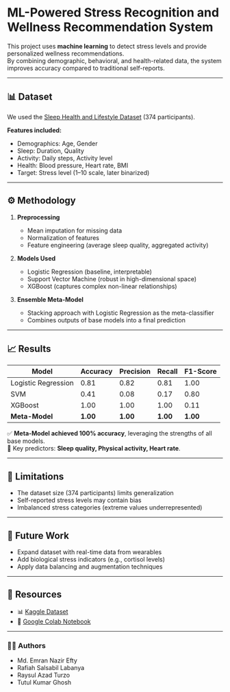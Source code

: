 # ML-Powered Stress Recognition and Wellness Recommendation System  

This project uses **machine learning** to detect stress levels and provide personalized wellness recommendations.  
By combining demographic, behavioral, and health-related data, the system improves accuracy compared to traditional self-reports.  

---

## 📊 Dataset  
We used the [Sleep Health and Lifestyle Dataset](https://www.kaggle.com/datasets/uom190346a/sleep-health-and-lifestyle-dataset?resource=download) (374 participants).  

**Features included:**  
- Demographics: Age, Gender  
- Sleep: Duration, Quality  
- Activity: Daily steps, Activity level  
- Health: Blood pressure, Heart rate, BMI  
- Target: Stress level (1–10 scale, later binarized)  

---

## ⚙️ Methodology  
1. **Preprocessing**  
   - Mean imputation for missing data  
   - Normalization of features  
   - Feature engineering (average sleep quality, aggregated activity)  

2. **Models Used**  
   - Logistic Regression (baseline, interpretable)  
   - Support Vector Machine (robust in high-dimensional space)  
   - XGBoost (captures complex non-linear relationships)  

3. **Ensemble Meta-Model**  
   - Stacking approach with Logistic Regression as the meta-classifier  
   - Combines outputs of base models into a final prediction  

---

## 📈 Results  
| Model               | Accuracy | Precision | Recall | F1-Score |
|----------------------|----------|-----------|--------|----------|
| Logistic Regression  | 0.81     | 0.82      | 0.81   | 1.00     |
| SVM                  | 0.41     | 0.08      | 0.17   | 0.80     |
| XGBoost              | 1.00     | 1.00      | 1.00   | 0.11     |
| **Meta-Model**       | **1.00** | **1.00**  | **1.00** | **1.00** |

✅ **Meta-Model achieved 100% accuracy**, leveraging the strengths of all base models.  
🔑 Key predictors: **Sleep quality, Physical activity, Heart rate**.  

---

## 🚧 Limitations  
- The dataset size (374 participants) limits generalization  
- Self-reported stress levels may contain bias  
- Imbalanced stress categories (extreme values underrepresented)  

---

## 🔮 Future Work  
- Expand dataset with real-time data from wearables  
- Add biological stress indicators (e.g., cortisol levels)  
- Apply data balancing and augmentation techniques  

---

## 📂 Resources  
- 📊 [Kaggle Dataset](https://www.kaggle.com/datasets/uom190346a/sleep-health-and-lifestyle-dataset?resource=download)  
- 📓 [Google Colab Notebook](https://colab.research.google.com/drive/1tsDBkCnbTZdIvrXWSh8XfTjwg6H0kCwm?usp=sharing)  

---

### 👨‍💻 Authors 
- Md. Emran Nazir Efty 
- Rafiah Salsabil Labanya  
- Raysul Azad Turzo  
- Tutul Kumar Ghosh  
